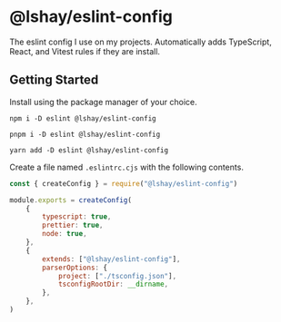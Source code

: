 # @lshay/eslint-config

The eslint config I use on my projects. Automatically adds TypeScript, React, and Vitest rules if they are install.

## Getting Started

Install using the package manager of your choice.

```
npm i -D eslint @lshay/eslint-config
```

```
pnpm i -D eslint @lshay/eslint-config
```

```
yarn add -D eslint @lshay/eslint-config
```

Create a file named `.eslintrc.cjs` with the following contents.

```js
const { createConfig } = require("@lshay/eslint-config")

module.exports = createConfig(
	{
		typescript: true,
		prettier: true,
		node: true,
	},
	{
		extends: ["@lshay/eslint-config"],
		parserOptions: {
			project: ["./tsconfig.json"],
			tsconfigRootDir: __dirname,
		},
	},
)
```
